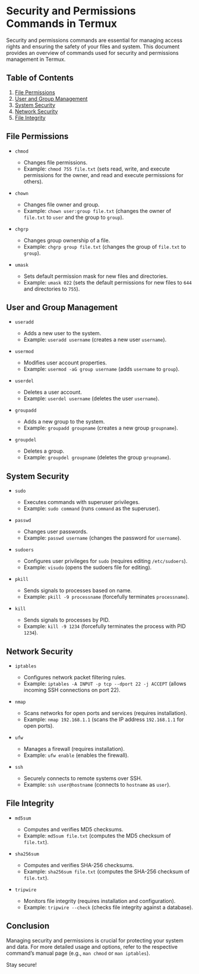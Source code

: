 # Security and Permissions Commands in Termux

Security and permissions commands are essential for managing access rights and ensuring the safety of your files and system. This document provides an overview of commands used for security and permissions management in Termux.

## Table of Contents

1. [File Permissions](#file-permissions)
2. [User and Group Management](#user-and-group-management)
3. [System Security](#system-security)
4. [Network Security](#network-security)
5. [File Integrity](#file-integrity)

## File Permissions

- `chmod`
  - Changes file permissions.
  - Example: `chmod 755 file.txt` (sets read, write, and execute permissions for the owner, and read and execute permissions for others).

- `chown`
  - Changes file owner and group.
  - Example: `chown user:group file.txt` (changes the owner of `file.txt` to `user` and the group to `group`).

- `chgrp`
  - Changes group ownership of a file.
  - Example: `chgrp group file.txt` (changes the group of `file.txt` to `group`).

- `umask`
  - Sets default permission mask for new files and directories.
  - Example: `umask 022` (sets the default permissions for new files to `644` and directories to `755`).

## User and Group Management

- `useradd`
  - Adds a new user to the system.
  - Example: `useradd username` (creates a new user `username`).

- `usermod`
  - Modifies user account properties.
  - Example: `usermod -aG group username` (adds `username` to `group`).

- `userdel`
  - Deletes a user account.
  - Example: `userdel username` (deletes the user `username`).

- `groupadd`
  - Adds a new group to the system.
  - Example: `groupadd groupname` (creates a new group `groupname`).

- `groupdel`
  - Deletes a group.
  - Example: `groupdel groupname` (deletes the group `groupname`).

## System Security

- `sudo`
  - Executes commands with superuser privileges.
  - Example: `sudo command` (runs `command` as the superuser).

- `passwd`
  - Changes user passwords.
  - Example: `passwd username` (changes the password for `username`).

- `sudoers`
  - Configures user privileges for `sudo` (requires editing `/etc/sudoers`).
  - Example: `visudo` (opens the sudoers file for editing).

- `pkill`
  - Sends signals to processes based on name.
  - Example: `pkill -9 processname` (forcefully terminates `processname`).

- `kill`
  - Sends signals to processes by PID.
  - Example: `kill -9 1234` (forcefully terminates the process with PID `1234`).

## Network Security

- `iptables`
  - Configures network packet filtering rules.
  - Example: `iptables -A INPUT -p tcp --dport 22 -j ACCEPT` (allows incoming SSH connections on port 22).

- `nmap`
  - Scans networks for open ports and services (requires installation).
  - Example: `nmap 192.168.1.1` (scans the IP address `192.168.1.1` for open ports).

- `ufw`
  - Manages a firewall (requires installation).
  - Example: `ufw enable` (enables the firewall).

- `ssh`
  - Securely connects to remote systems over SSH.
  - Example: `ssh user@hostname` (connects to `hostname` as `user`).

## File Integrity

- `md5sum`
  - Computes and verifies MD5 checksums.
  - Example: `md5sum file.txt` (computes the MD5 checksum of `file.txt`).

- `sha256sum`
  - Computes and verifies SHA-256 checksums.
  - Example: `sha256sum file.txt` (computes the SHA-256 checksum of `file.txt`).

- `tripwire`
  - Monitors file integrity (requires installation and configuration).
  - Example: `tripwire --check` (checks file integrity against a database).

## Conclusion

Managing security and permissions is crucial for protecting your system and data. For more detailed usage and options, refer to the respective command’s manual page (e.g., `man chmod` or `man iptables`).

Stay secure!
